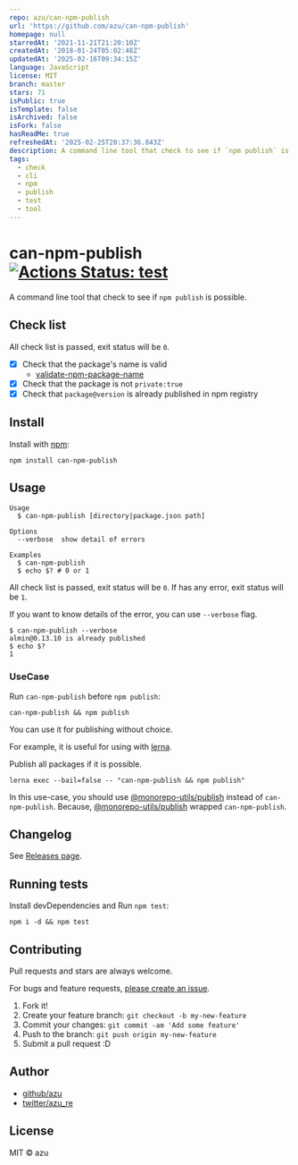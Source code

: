 ```yaml
---
repo: azu/can-npm-publish
url: 'https://github.com/azu/can-npm-publish'
homepage: null
starredAt: '2021-11-21T21:20:10Z'
createdAt: '2018-01-24T05:02:48Z'
updatedAt: '2025-02-16T09:34:15Z'
language: JavaScript
license: MIT
branch: master
stars: 71
isPublic: true
isTemplate: false
isArchived: false
isFork: false
hasReadMe: true
refreshedAt: '2025-02-25T20:37:36.843Z'
description: A command line tool that check to see if `npm publish` is possible.
tags:
  - check
  - cli
  - npm
  - publish
  - test
  - tool
---
```


# can-npm-publish [![Actions Status: test](https://github.com/azu/can-npm-publish/workflows/test/badge.svg)](https://github.com/azu/can-npm-publish/actions?query=workflow%3A"test")

A command line tool that check to see if `npm publish` is possible.

## Check list

All check list is passed, exit status will be `0`.

- [x] Check that the package's name is valid
    - [validate-npm-package-name](https://github.com/npm/validate-npm-package-name "validate-npm-package-name")
- [x] Check that the package is not `private:true`
- [x] Check that `package@version` is already published in npm registry

## Install

Install with [npm](https://www.npmjs.com/):

    npm install can-npm-publish

## Usage

    Usage
      $ can-npm-publish [directory|package.json path]

    Options
      --verbose  show detail of errors

    Examples
      $ can-npm-publish
      $ echo $? # 0 or 1

All check list is passed, exit status will be `0`.
If has any error, exit status will be `1`.

If you want to know details of the error, you can use `--verbose` flag.

    $ can-npm-publish --verbose
    almin@0.13.10 is already published
    $ echo $?
    1

### UseCase

Run `can-npm-publish` before `npm publish`:

    can-npm-publish && npm publish

You can use it for publishing without choice.

For example, it is useful for using with [lerna](https://github.com/lerna/lerna "lerna").

Publish all packages if it is possible.

    lerna exec --bail=false -- "can-npm-publish && npm publish"

In this use-case, you should use [@monorepo-utils/publish](https://github.com/azu/monorepo-utils/blob/master/packages/@monorepo-utils/publish) instead of `can-npm-publish`.
Because, [@monorepo-utils/publish](https://github.com/azu/monorepo-utils/blob/master/packages/@monorepo-utils/publish) wrapped `can-npm-publish`.

## Changelog

See [Releases page](https://github.com/azu/can-npm-publish/releases).

## Running tests

Install devDependencies and Run `npm test`:

    npm i -d && npm test

## Contributing

Pull requests and stars are always welcome.

For bugs and feature requests, [please create an issue](https://github.com/azu/can-npm-publish/issues).

1. Fork it!
2. Create your feature branch: `git checkout -b my-new-feature`
3. Commit your changes: `git commit -am 'Add some feature'`
4. Push to the branch: `git push origin my-new-feature`
5. Submit a pull request :D

## Author

- [github/azu](https://github.com/azu)
- [twitter/azu_re](https://twitter.com/azu_re)

## License

MIT © azu
